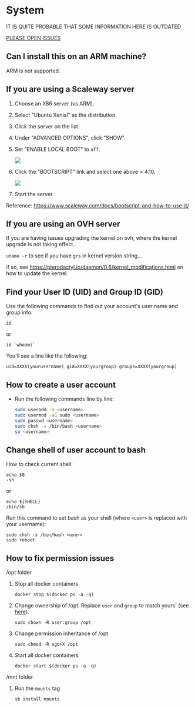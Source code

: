 # System

IT IS QUITE PROBABLE THAT SOME INFORMATION HERE IS OUTDATED

[PLEASE OPEN ISSUES](https://github.com/saltyorg/docs/issues)

## Can I install this on an ARM machine?

ARM is not supported.

## If you are using a Scaleway server

1. Choose an X86 server (vs ARM).

2. Select "Ubuntu Xenial" as the distribution.

3. Click the server on the list.

4. Under "ADVANCED OPTIONS", click "SHOW".

5. Set "ENABLE LOCAL BOOT" to `off`.

   ![](../images/faq/scaleway-01.png)

6. Click the "BOOTSCRIPT" link and select one above > 4.10.

   ![](../images/faq/scaleway-02.png)

7. Start the server.

Reference: <https://www.scaleway.com/docs/bootscript-and-how-to-use-it/>

## If you are using an OVH server

If you are having issues upgrading the kernel on ovh, where the kernel upgrade is not taking effect..

 `uname -r` to see if you have `grs` in kernel version string...

 if so, see <https://pterodactyl.io/daemon/0.6/kernel_modifications.html> on how to update the kernel.

## Find your User ID (UID) and Group ID (GID)

Use the following commands to find out your account's user name and group info:

```shell
id
```

or

```shell
id `whoami`
```

You'll see a line like the following:

```text
uid=XXXX(yourusername) gid=XXXX(yourgroup) groups=XXXX(yourgroup)
```

## How to create a user account

- Run the following commands line by line:

   ```bash
   sudo useradd -m <username>
   sudo usermod -aG sudo <username>
   sudo passwd <username>
   sudo chsh -s /bin/bash <username>
   su <username>
   ```

## Change shell of user account to bash

How to check current shell:

```shell
echo $0
-sh
```

or

```shell
echo ${SHELL}
/bin/sh
```

Run this command to set bash as your shell (where `<user>` is replaced with your username):

```shell
sudo chsh -s /bin/bash <user>
sudo reboot
```

## How to fix permission issues

 /opt folder

1. Stop all docker containers

   ```shell
   docker stop $(docker ps -a -q)
   ```

2. Change ownership of /opt. Replace `user` and `group` to match yours' (see [here](System.md#find-your-user-id-uid-and-group-id-gid)).

   ```shell
   sudo chown -R user:group /opt
   ```

3. Change permission inheritance of /opt.

   ```shell
   sudo chmod -R ugo+X /opt
   ```

4. Start all docker containers

   ```shell
   docker start $(docker ps -a -q)
   ```

 /mnt folder

1. Run the `mounts` tag

   ```shell
   sb install mounts
   ```
